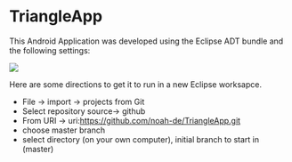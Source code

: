 TriangleApp
===========

This Android Application was developed using the Eclipse ADT bundle and the following settings:

![](http://i.imgur.com/NmJkbks.png)



Here are some directions to get it to run in a new Eclipse worksapce.
- File -> import -> projects from Git
- Select repository source-> github
- From URI -> uri:https://github.com/noah-de/TriangleApp.git
- choose master branch
- select directory (on your own computer), initial branch to start in (master)
